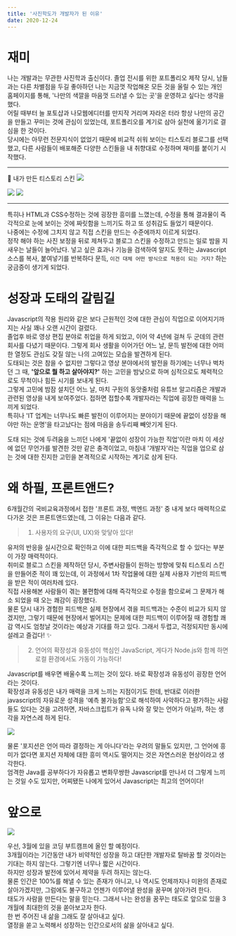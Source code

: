 ```yaml
---
title: '사진학도가 개발자가 된 이유'
date: 2020-12-24
---
```


# 재미

나는 개발과는 무관한 사진학과 출신이다. 졸업 전시를 위한 포트폴리오 제작 당시, 남들과는 다른 차별점을 두길 좋아하던 나는 지금껏 작업해온 모든 것을 올릴 수 있는 개인 홈페이지를 통해, '나만의 색깔을 마음껏 드러낼 수 있는 곳'을 운영하고 싶다는 생각을 했다.  
어릴 때부터 늘 포토샵과 나모웹에디터를 만지작 거리며 자라온 터라 항상 나만의 공간을 만들고 꾸미는 것에 관심이 있었는데, 포트폴리오를 계기로 삼아 실천에 옮기기로 결심을 한 것이다.  
당시에는 아무런 전문지식이 없었기 때문에 비교적 쉬워 보이는 티스토리 블로그를 선택했고, 다른 사람들이 배포해준 다양한 스킨들을 내 취향대로 수정하며 재미를 붙이기 시작했다.

---

🏡 내가 만든 티스토리 스킨
![](https://media.vlpt.us/images/nsunny0908/post/d2e3bfd0-b08b-4864-8908-f0f0bd1e9c6a/img1.daumcdn.gif)

![](https://media.vlpt.us/images/nsunny0908/post/e004a033-828b-4458-9166-a838680e76e7/%E1%84%83%E1%85%A1%E1%84%8B%E1%85%AE%E1%86%AB%E1%84%85%E1%85%A9%E1%84%83%E1%85%B3.gif)
![](https://media.vlpt.us/images/nsunny0908/post/adf8c654-8a37-4db8-ad68-79ea55225727/mars-skin.gif)

---

특히나 HTML과 CSS수정하는 것에 굉장한 흥미를 느꼈는데, 수정을 통해 결과물이 즉각적으로 눈에 보이는 것에 짜릿함을 느끼기도 하고 또 성취감도 들었기 때문이다.  
나중에는 수정에 그치지 않고 직접 스킨을 만드는 수준에까지 이르게 되었다.  
정작 해야 하는 사진 보정을 뒤로 제쳐두고 블로그 스킨을 수정하고 만드는 일로 밤을 지새우는 날들이 늘어났다.
넣고 싶은 효과나 기능을 검색하여 알지도 못하는 Javascript 소스를 복사, 붙여넣기를 반복하다 문득, `이건 대체 어떤 방식으로 적용이 되는 거지?` 하는 궁금증이 생기게 되었다.

# 성장과 도태의 갈림길

Javascript의 작용 원리와 같은 보다 근원적인 것에 대한 관심이 직업으로 이어지기까지는 사실 꽤나 오랜 시간이 걸렸다.  
졸업후 바로 영상 편집 분야로 취업을 하게 되었고, 이어 약 4년에 걸쳐 두 군데의 관련 회사를 다녔기 때문이다.
그렇게 회사 생활을 이어가던 어느 날, 문득 발전에 대한 어떠한 열정도 관심도 갖질 않는 나의 고여있는 모습을 발견하게 된다.  
도태되는 것은 참을 수 없지만 그렇다고 영상 분야에서의 발전을 하기에는 너무나 벅차던 그 때, **'앞으로 뭘 하고 살아야지?'** 하는 고민을 밤낮으로 하며 심적으로도 체력적으로도 무척이나 힘든 시기를 보내게 된다.  
그렇게 고민에 밤잠 설치던 어느 날, 마치 구원의 동앗줄처럼 유튜브 알고리즘은 개발과 관련된 영상을 내게 보여주었다. 접하면 접할수록 개발자라는 직업에 굉장한 매력을 느끼게 되었다.  
특히나 'IT 업계는 너무나도 빠른 발전이 이루어지는 분야이기 때문에 끝없이 성장을 해야만 하는 운명'을 타고났다는 점에 마음을 송두리째 빼앗기게 된다.

도태 되는 것에 두려움을 느끼던 나에게 '끝없이 성장이 가능한 직업'이란 마치 이 세상에 없던 무언가를 발견한 것만 같은 충격이었고, 마침내 '개발자'라는 직업을 업으로 삼는 것에 대한 진지한 고민을 본격적으로 시작하는 계기로 삼게 된다.

# 왜 하필, 프론트앤드?

6개월간의 국비교육과정에서 접한 '프론트 과정, 백엔드 과정' 중 내게 보다 매력적으로 다가온 것은 프론트앤드였는데, 그 이유는 다음과 같다.

> 1. 사용자의 요구(UI, UX)와 맞닿아 있다!

유저의 반응을 실시간으로 확인하고 이에 대한 피드백을 즉각적으로 할 수 있다는 부분이 가장 매력적이다.  
취미로 블로그 스킨을 제작하던 당시, 주변사람들이 원하는 방향에 맞춰 티스토리 스킨을 만들어준 적이 꽤 있는데, 이 과정에서 1차 작업물에 대한 실제 사용자 기반의 피드백을 받은 적이 여러차례 있다.  
직접 사용해본 사람들이 겪는 불편함에 대해 즉각적으로 수정을 함으로써 그 문제가 해소 되었을 때 오는 쾌감이 굉장했다.  
물론 당시 내가 경험한 피드백은 실제 현장에서 겪을 피드백과는 수준이 비교가 되지 않겠지만, 그렇기 때문에 현장에서 벌어지는 문제에 대한 피드백이 이루어질 때 경험할 쾌감 역시도 엄청날 것이라는 예상과 기대를 하고 있다.
그래서 두렵고, 걱정되지만 동시에 설레고 즐겁다! ✨

> 2. 언어의 확장성과 유동성이 핵심인 JavaScript, 게다가 Node.js와 함께 하면 로컬 환경에서도 가동이 가능하다!

Javascript를 배우면 배울수록 느끼는 것이 있다. 바로 확장성과 유동성이 굉장한 언어라는 것이다.  
확장성과 유동성은 내가 매력을 크게 느끼는 지점이기도 한데, 반대로 이러한 javascript의 자유로운 성격을 '예측 불가능함'으로 해석하여 사악하다고 평가하는 사람들도 있다는 것을 고려하면, 자바스크립트가 유독 나와 잘 맞는 언어가 아닐까, 하는 생각을 자연스레 하게 된다.

![](https://media.vlpt.us/images/nsunny0908/post/b792f523-8564-431b-98f6-642fa8493c51/meme.png)

물론 '포지션은 언어 따라 결정하는 게 아니다'라는 우려의 말들도 있지만, 그 언어에 흥미가 없다면 포지션 자체에 대한 흥미 역시도 떨어지는 것은 자연스러운 현상이라고 생각한다.  
엄격한 Java를 공부하다가 자유롭고 변화무쌍한 Javascript를 만나서 더 그렇게 느끼는 것일 수도 있지만, 어찌됐든 나에게 있어서 Javascript는 최고의 언어이다!

# 앞으로

![](https://media.vlpt.us/images/nsunny0908/post/8a7739ab-bb70-4ad8-9796-564255717532/IMG_3B233B3049AF-1.jpeg)

우선, 3월에 있을 코딩 부트캠프에 올인 할 예정이다.  
3개월이라는 기간동안 내가 비약적인 성장을 하고 대단한 개발자로 탈바꿈 할 것이라는 기대는 하지 않는다. 그렇기엔 너무나 짧은 시간이다.  
하지만 성장과 발전에 있어서 제약을 두려 하지는 않는다.  
물론 인간은 100%를 해낼 수 있는 존재가 아니고, 나 역시도 언제까지나 미완의 존재로 살아가겠지만, 그럼에도 불구하고 언젠가 이루어낼 완성을 꿈꾸며 살아가려 한다.  
태도가 사람을 만든다는 말을 믿는다. 그래서 나는 완성을 꿈꾸는 태도로 앞으로 있을 3개월에 최대한의 것을 쏟아보고자 한다.  
한 번 주어진 내 삶을 그래도 잘 살아내고 싶다.  
열정을 쏟고 노력해서 성장하는 인간으로서의 삶을 살아내고 싶다.
